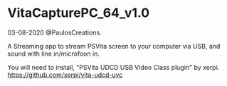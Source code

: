 # VitaCapturePC_64_v1.0

03-08-2020 @PaulosCreations.

A Streaming app to stream PSVita screen to your computer via USB,
and sound with line in/microfoon in.

You will need to install, "PSVita UDCD USB Video Class plugin" by xerpi. https://github.com/xerpi/vita-udcd-uvc

